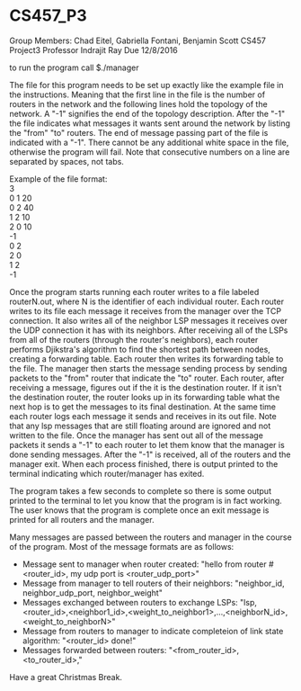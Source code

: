 # CS457_P3
Group Members: Chad Eitel, Gabriella Fontani, Benjamin Scott
CS457 Project3
Professor Indrajit Ray
Due 12/8/2016


to run the program call $./manager <filename> <br />

The file for this program needs to be set up exactly like the example file in the instructions.  Meaning that the first line in the file is the number of routers in the network and the following lines hold the topology of the network.  A "-1" signifies the end of the topology description.  After the "-1" the file indicates what messages it wants sent around the network by listing the "from" "to" routers.  The end of message passing part of the file is indicated with a "-1". There cannot be any additional white space in the file, otherwise the program will fail.  Note that consecutive numbers on a line are separated by spaces, not tabs.<br/> 

Example of the file format: <br/>
3<br/>
0 1 20<br/>
0 2 40<br/>
1 2 10<br/>
2 0 10<br/>
-1<br/>
0 2<br/>
2 0<br/>
1 2<br/>
-1<br/>

Once the program starts running each router writes to a file labeled routerN.out, where N is the identifier of each individual router. Each router writes to its file each message it receives from the manager over the TCP connection.  It also writes all of the neighbor LSP messages it receives over the UDP connection it has with its neighbors.  After receiving all of the LSPs from all of the routers (through the router's neighbors), each router performs Djikstra's algorithm to find the shortest path between nodes, creating a forwarding table. Each router then writes its forwarding table to the file.  The manager then starts the message sending process by sending packets to the "from" router that indicate the "to" router.  Each router, after receiving a message, figures out if the it is the destination router.  If it isn't the destination router, the router looks up in its forwarding table what the next hop is to get the messages to its final destination.  At the same time each router logs each message it sends and receives in its out file.  Note that any lsp messages that are still floating around are ignored and not written to the file. Once the manager has sent out all of the message packets it sends a "-1" to each router to let them know that the manager is done sending messages. After the "-1" is received, all of the routers and the manager exit. When each process finished, there is output printed to the terminal indicating which router/manager has exited.

The program takes a few seconds to complete so there is some output printed to the terminal to let you know that the program is in fact working. The user knows that the program is complete once an exit message is printed for all routers and the manager.

Many messages are passed between the routers and manager in the course of the program. Most of the message formats are as follows:
 - Message sent to manager when router created: "hello from router #<router_id>, my udp port is <router_udp_port>"
 - Message from manager to tell routers of their neighbors: "neighbor_id, neighbor_udp_port, neighbor_weight"
 - Messages exchanged between routers to exchange LSPs: "lsp,<router_id>,<neighbor1_id>,<weight_to_neighbor1>,...,<neighborN_id>,<weight_to_neighborN>"
 - Message from routers to manager to indicate completeion of link state algorithm: "<router_id> done!"
 - Messages forwarded between routers: "<from_router_id>,<to_router_id>,<message>"
 
Have a great Christmas Break.

